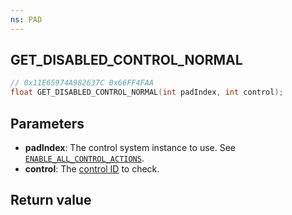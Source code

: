```yaml
---
ns: PAD
---
```

## GET_DISABLED_CONTROL_NORMAL

```c
// 0x11E65974A982637C 0x66FF4FAA
float GET_DISABLED_CONTROL_NORMAL(int padIndex, int control);
```

## Parameters
* **padIndex**: The control system instance to use. See [`ENABLE_ALL_CONTROL_ACTIONS`](#_0xA5FFE9B05F199DE7).
* **control**: The [control ID](https://docs.fivem.net/docs/game-references/controls/#controls) to check.

## Return value
